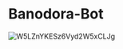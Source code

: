# Banodora-Bot
![W5LZnYKESz6Vyd2W5xCLJg](https://github.com/user-attachments/assets/e216b000-f1ee-4b94-b294-e34b4ca4d4c0)
